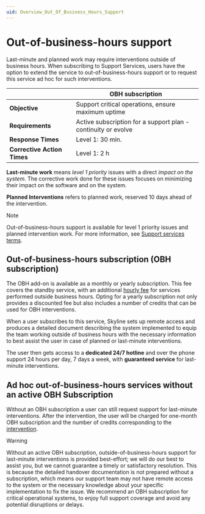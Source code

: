 ```yaml
---
uid: Overview_Out_Of_Business_Hours_Support
---
```


# Out-of-business-hours support

Last-minute and planned work may require interventions outside of business hours. When subscribing to Support Services, users have the option to extend the service to out-of-business-hours support or to request this service ad hoc for such interventions.

|                        | OBH subscription                                      |
|------------------------|-------------------------------------------------------|
| **Objective**          | Support critical operations, ensure maximum uptime    |
| **Requirements**       | Active subscription for a support plan - continuity or evolve |
| **Response Times**     | Level 1: 30 min.                                       |
| **Corrective Action Times** | Level 1: 2 h                                     |


**Last-minute work** means *level 1 priority* issues with a direct *impact on the system*. The corrective work done for these issues focuses on minimizing their impact on the software and on the system.

**Planned Interventions** refers to planned work, reserved 10 days ahead of the intervention.

> [!NOTE]
> Out-of-business-hours support is available for level 1 priority issues and planned intervention work. For more information, see [Support services terms](xref:Support_Terms_On_Premises).

## Out-of-business-hours subscription (OBH subscription)

The OBH add-on is available as a monthly or yearly subscription. This fee covers the standby service, with an additional [hourly fee](https://community.dataminer.services/service-credits/) for services performed outside business hours.
Opting for a yearly subscription not only provides a discounted fee but also includes a number of credits that can be used for OBH interventions.

When a user subscribes to this service, Skyline sets up remote access and produces a detailed document describing the system implemented to equip the team working outside of business hours with the necessary information to best assist the user in case of planned or last-minute interventions.

The user then gets access to a **dedicated 24/7 hotline** and over the phone support 24 hours per day, 7 days a week, with **guaranteed service** for last-minute interventions.



## Ad hoc out-of-business-hours services without an active OBH Subscription

Without an OBH subscription a user can still request support for last-minute interventions. After the intervention, the user will be charged for one-month OBH subscription and the number of credits corresponding to the [intervention](https://community.dataminer.services/service-credits/). 

> [!WARNING]
> Without an active OBH subscription, outside-of-business-hours support for last-minute interventions is provided best-effort; we will do our best to assist you, but we cannot guarantee a timely or satisfactory resolution. This is because the detailed handover documentation is not prepared without a subscription, which means our support team may not have remote access to the system or the necessary knowledge about your specific implementation to fix the issue. We recommend an OBH subscription for critical operational systems, to enjoy full support coverage and avoid any potential disruptions or delays.

